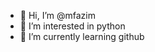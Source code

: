 - 👋 Hi, I’m @mfazim
- 👀 I’m interested in python
- 🌱 I’m currently learning github


<!---
mfazim/mfazim is a ✨ special ✨ repository because its `README.md` (this file) appears on your GitHub profile.
You can click the Preview link to take a look at your changes.
--->
